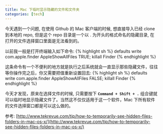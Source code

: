 ```yaml
---
title: Mac 下临时显示隐藏的文件和文件夹
categories: [tech]
---
```


今天遇到一个问题, 在使用 Github 的 Mac 客户端的时候, 想直接导入已经 clone 到本地的 repo, 但是这个 repo 目录是一个以 . 为开头的格式命名的隐藏目录, 在打开的文件选择窗口里面是无法看到的。

以前我一般是打开终端输入如下命令:
{% highlight sh %}
defaults write com.apple.finder AppleShowAllFiles TRUE; killall Finder
{% endhighlight %}

这条命令有一个不便利的地方就是执行之后系统就会一直显示那些隐藏文件，往往等你操作完之后，你又需要把值重新设置回去:
{% highlight sh %}
defaults write com.apple.finder AppleShowAllFiles FALSE; killall Finder
{% endhighlight %}

今天才发现，原来在选择文件的时候, 只需要按下 **`Command + Shift + .`** 组合键就可以临时地显示隐藏文件了。当然这不仅仅适用于这一个软件，Mac 下所有软件的文件选择窗口都是可以这么做的。

参考: [http://www.tekrevue.com/tip/how-to-temporarily-see-hidden-files-folders-in-mac-os-x/](http://www.tekrevue.com/tip/how-to-temporarily-see-hidden-files-folders-in-mac-os-x/)
